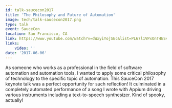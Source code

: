 ```yaml
---
id: talk-saucecon2017
title: 'The Philosophy and Future of Automation'
image: tech/talk-saucecon2017.png
type: talk
event: SauceCon
location: San Francisco, CA
link: https://www.youtube.com/watch?v=dWxyiYojSEc&list=PL67l1VPxOnT4ESvddNTyGGO5R3stfF77k&index=3
links:
    video: ''
date: '2017-06-06'
---
```


As someone who works as a professional in the field of software automation and automation tools,
I wanted to apply some critical philosophy of technology to the specific topic of automation. This
SauceCon 2017 keynote talk was a perfect opportunity for such reflection! It culminated in
a completely automated performance of a song I wrote with Appium driving various instruments
including a text-to-speech synthesizer. Kind of spooky, actually!
